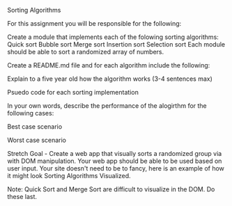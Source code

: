 Sorting Algorithms

For this assignment you will be responsible for the following:

Create a module that implements each of the folowing sorting algorithms:
Quick sort
Bubble sort
Merge sort
Insertion sort
Selection sort
Each module should be able to sort a randomized array of numbers.

Create a README.md file and for each algorithm include the following:

Explain to a five year old how the algorithm works (3-4 sentences max)

Psuedo code for each sorting implementation

In your own words, describe the performance of the alogirthm for the following cases:

Best case scenario

Worst case scenario

Stretch Goal - Create a web app that visually sorts a randomized group via with DOM manipulation. Your web app should be able to be used based on user input. Your site doesn't need to be to fancy, here is an example of how it might look Sorting Algorithms Visualized.

Note: Quick Sort and Merge Sort are difficult to visualize in the DOM. Do these last.